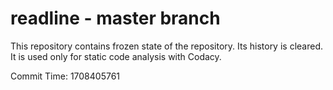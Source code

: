 # readline - master branch

This repository contains frozen state of the repository.
Its history is cleared. It is used only for static code
analysis with Codacy.

Commit Time: 1708405761